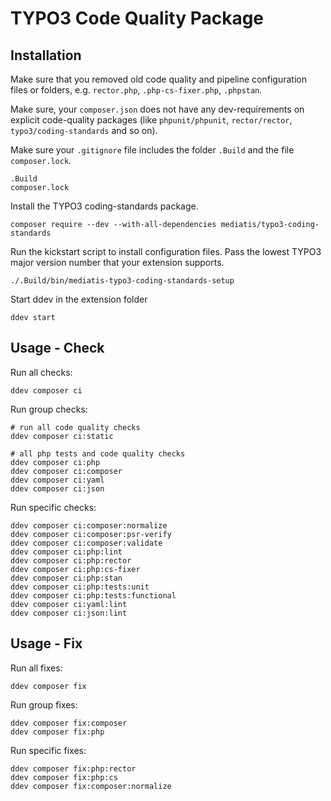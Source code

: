 # TYPO3 Code Quality Package

## Installation

Make sure that you removed old code quality and pipeline configuration files or folders, e.g. `rector.php`, `.php-cs-fixer.php`, `.phpstan`.

Make sure, your `composer.json` does not have any dev-requirements on explicit code-quality packages (like `phpunit/phpunit`, `rector/rector`, `typo3/coding-standards` and so on).

Make sure your `.gitignore` file includes the folder `.Build` and the file `composer.lock`.

```
.Build
composer.lock
```

Install the TYPO3 coding-standards package.

```
composer require --dev --with-all-dependencies mediatis/typo3-coding-standards
```

Run the kickstart script to install configuration files. Pass the lowest TYPO3 major version number that your extension supports.

```
./.Build/bin/mediatis-typo3-coding-standards-setup
```

Start ddev in the extension folder

```
ddev start
```

## Usage - Check

Run all checks:

```
ddev composer ci
```

Run group checks:

```
# run all code quality checks
ddev composer ci:static

# all php tests and code quality checks
ddev composer ci:php
ddev composer ci:composer
ddev composer ci:yaml
ddev composer ci:json
```

Run specific checks:

```
ddev composer ci:composer:normalize
ddev composer ci:composer:psr-verify
ddev composer ci:composer:validate
ddev composer ci:php:lint
ddev composer ci:php:rector
ddev composer ci:php:cs-fixer
ddev composer ci:php:stan
ddev composer ci:php:tests:unit
ddev composer ci:php:tests:functional
ddev composer ci:yaml:lint
ddev composer ci:json:lint
```

## Usage - Fix

Run all fixes:

```
ddev composer fix
```

Run group fixes:

```
ddev composer fix:composer
ddev composer fix:php
```

Run specific fixes:

```
ddev composer fix:php:rector
ddev composer fix:php:cs
ddev composer fix:composer:normalize
```
